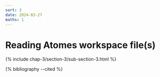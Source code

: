 ```yaml
---
sort: 3
date: 2024-03-27
maths: 1
---
```


# Reading Atomes workspace file(s)

{% include chap-3/section-3/sub-section-3.html %}

{% bibliography --cited %}

